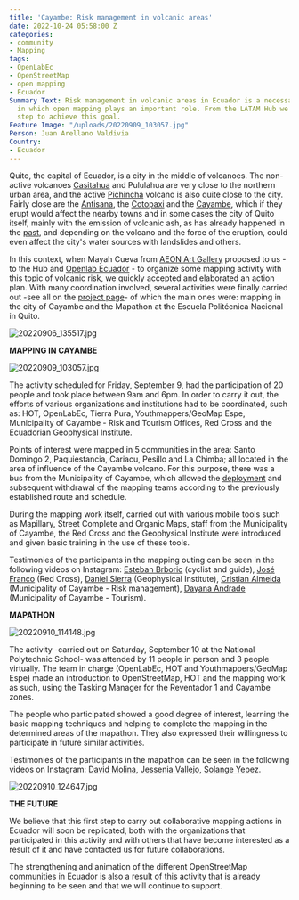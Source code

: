 ```yaml
---
title: 'Cayambe: Risk management in volcanic areas'
date: 2022-10-24 05:58:00 Z
categories:
- community
- Mapping
tags:
- OpenLabEc
- OpenStreetMap
- open mapping
- Ecuador
Summary Text: Risk management in volcanic areas in Ecuador is a necessary activity
  in which open mapping plays an important role. From the LATAM Hub we took a first
  step to achieve this goal.
Feature Image: "/uploads/20220909_103057.jpg"
Person: Juan Arellano Valdivia
Country:
- Ecuador
---
```


Quito, the capital of Ecuador, is a city in the middle of volcanoes. The non-active volcanoes [Casitahua](https://volcano.si.edu/volcano.cfm?vn=352808) and Pululahua are very close to the northern urban area, and the active [Pichincha](https://en.wikipedia.org/wiki/Pichincha_(volcano)) volcano is also quite close to the city. Fairly close are the [Antisana](https://en.wikipedia.org/wiki/Antisana), the [Cotopaxi](https://en.wikipedia.org/wiki/Cotopaxi) and the [Cayambe](https://en.wikipedia.org/wiki/Cayambe_(volcano)), which if they erupt would affect the nearby towns and in some cases the city of Quito itself, mainly with the emission of volcanic ash, as has already happened in the [past](https://earthobservatory.nasa.gov/images/10427/ash-from-erupting-el-reventador-blankets-quito), and depending on the volcano and the force of the eruption, could even affect the city's water sources with landslides and others.

In this context, when Mayah Cueva from [AEON Art Gallery](https://www.instagram.com/aeongallery/?hl=es) proposed to us - to the Hub and [Openlab Ecuador](https://openlab.ec/) - to organize some mapping activity with this topic of volcanic risk, we quickly accepted and elaborated an action plan. With many coordination involved, several activities were finally carried out -see all on the [project page](https://stories.hotosm.org/mapping-volcanoes-in-ecuador/index.html)- of which the main ones were: mapping in the city of Cayambe and the Mapathon at the Escuela Politécnica Nacional in Quito.

![20220906_135517.jpg](/uploads/20220906_135517.jpg)

**MAPPING IN CAYAMBE**

![20220909_103057.jpg](/uploads/20220909_103057.jpg)

The activity scheduled for Friday, September 9, had the participation of 20 people and took place between 9am and 6pm. In order to carry it out, the efforts of various organizations and institutions had to be coordinated, such as: HOT, OpenLabEc, Tierra Pura, Youthmappers/GeoMap Espe, Municipality of Cayambe - Risk and Tourism Offices, Red Cross and the Ecuadorian Geophysical Institute.

Points of interest were mapped in 5 communities in the area: Santo Domingo 2, Paquiestancia, Cariacu, Pesillo and La Chimba; all located in the area of influence of the Cayambe volcano. For this purpose, there was a bus from the Municipality of Cayambe, which allowed the [deployment](https://www.youtube.com/watch?v=RUVKyTnJ3pw) and subsequent withdrawal of the mapping teams according to the previously established route and schedule.

During the mapping work itself, carried out with various mobile tools such as Mapillary, Street Complete and Organic Maps, staff from the Municipality of Cayambe, the Red Cross and the Geophysical Institute were introduced and given basic training in the use of these tools.

Testimonies of the participants in the mapping outing can be seen in the following videos on Instagram: [Esteban Brboric](https://www.instagram.com/p/CibLZGNpLpk/) (cyclist and guide), [José Franco](https://www.instagram.com/p/CiiBhG6AR4G/) (Red Cross), [Daniel Sierra](https://www.instagram.com/p/Cif_JA_JLns/) (Geophysical Institute), [Cristian Almeida](https://www.instagram.com/p/CikxWoUp_O-/) (Municipality of Cayambe - Risk management), [Dayana Andrade](https://www.instagram.com/p/CinLhh0gWOp/) (Municipality of Cayambe - Tourism).

**MAPATHON**

![20220910_114148.jpg](/uploads/20220910_114148.jpg)

The activity -carried out on Saturday, September 10 at the National Polytechnic School- was attended by 11 people in person and 3 people virtually. The team in charge (OpenLabEc, HOT and Youthmappers/GeoMap Espe) made an introduction to OpenStreetMap, HOT and the mapping work as such, using the Tasking Manager for the Reventador 1 and Cayambe zones.

The people who participated showed a good degree of interest, learning the basic mapping techniques and helping to complete the mapping in the determined areas of the mapathon. They also expressed their willingness to participate in future similar activities.

Testimonies of the participants in the mapathon can be seen in the following videos on Instagram: [David Molina](https://www.instagram.com/p/CivyWTLpGPT/), [Jessenia Vallejo](https://www.instagram.com/p/Cis81ySJ5JQ/), [Solange Yepez](https://www.instagram.com/p/CiyVGpfJSDn/).

![20220910_124647.jpg](/uploads/20220910_124647.jpg)

**THE FUTURE**

We believe that this first step to carry out collaborative mapping actions in Ecuador will soon be replicated, both with the organizations that participated in this activity and with others that have become interested as a result of it and have contacted us for future collaborations.

The strengthening and animation of the different OpenStreetMap communities in Ecuador is also a result of this activity that is already beginning to be seen and that we will continue to support.